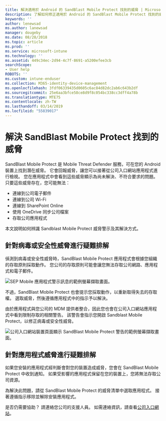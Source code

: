 ```yaml
---
title: 解決適用於 Android 的 SandBlast Mobile Protect 找到的威脅 | Microsoft Docs
description: 了解如何修正適用於 Android 的 SandBlast Mobile Protect 找到的威脅。
keywords: ''
author: lenewsad
ms.author: lanewsad
manager: dougeby
ms.date: 08/28/2018
ms.topic: article
ms.prod: ''
ms.service: microsoft-intune
ms.technology: ''
ms.assetid: 449c34ec-2d94-4c7f-8691-a5200efee3cb
searchScope:
- User help
ROBOTS: ''
ms.custom: intune-enduser
ms.collection: M365-identity-device-management
ms.openlocfilehash: 3fdf06339435d0605c6ac84d82dc2ab6c643b2df
ms.sourcegitcommit: 25e6aa3bfce58ce8d9f8c054bc338cc3dff4a78b
ms.translationtype: MTE75
ms.contentlocale: zh-TW
ms.lasthandoff: 03/14/2019
ms.locfileid: "55839017"
---
```

# <a name="resolve-a-threat-found-by-sandblast-mobile-protect"></a>解決 SandBlast Mobile Protect 找到的威脅

SandBlast Mobile Protect 是 Mobile Threat Defender 服務，可在您的 Android 裝置上找到潛在威脅。 它會回報威脅，讓您可以接著從公司入口網站應用程式進行檢視。 您在應用程式中會看到這些威脅顯示為尚未解決、不符合要求的問題。 只要這些威脅存在，您可能無法：   

* 連線到公司電子郵件
* 連線到公司 Wi-Fi
* 連線到 SharePoint Online
* 使用 OneDrive 同步公司檔案
* 存取公司應用程式

本文說明如何辨識 Sandblast Mobile Protect 威脅警示及其解決方式。  

## <a name="troubleshoot-virus-or-security-threat"></a>針對病毒或安全性威脅進行疑難排解  
偵測到病毒或安全性威脅時，SandBlast Mobile Protect 應用程式會根據您組織的存取原則採取動作。 您公司的存取原則可能會讓您無法存取公司網路、應用程式和電子郵件。  

![SEP Mobile 應用程式警示訊息的範例螢幕擷取畫面。](./media/skycure-list-of-potential-issues-android.png)  

不過，SandBlast Mobile Protect 也會提示您採取動作，以重新取得失去的存取權。 選取威脅，然後遵循應用程式中的指示予以解決。

由於應用程式與您公司的 MDM 提供者整合，因此您也會在公司入口網站應用程式中看到限制存取的相關警告。 該警告會指示您開啟 Sandblast Mobile Protect，以修正病毒或安全性威脅。

  ![公司入口網站裝置頁面顯示 SandBlast Mobile Protect 警告的範例螢幕擷取畫面。](./media/CP-lookout-virus-banner-1808.png)  

## <a name="troubleshoot-an-app-threat"></a>針對應用程式威脅進行疑難排解  

如果您安裝的應用程式經判斷會對您的裝置造成威脅，您會在 SandBlast Mobile Protect 中收到通知。 如果受影響的應用程式保留在您的裝置上，您將無法存取公司資源。  

為解決此問題，請從 SandBlast Mobile Protect 的威脅清單中選取應用程式。 接著遵循指示移除並解除安裝應用程式。     

是否仍需要協助？ 請連絡您公司的支援人員。 如需連絡資訊，請查看[公司入口網站](https://go.microsoft.com/fwlink/?linkid=2010980)。

